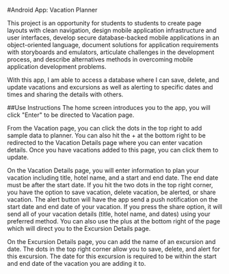 #Android App: Vacation Planner

This project is an opportunity for students to  students to create page layouts with clean navigation, design mobile application infrastructure and user interfaces,
develop secure database-backed mobile applications in an object-oriented language, document solutions for application requirements with storyboards and emulators,
articulate challenges in the development process, and describe alternatives methods in overcoming mobile application development problems.

With this app, I am able to access a database where I can save, delete, and update vacations and excursions as well as alerting to specific dates and times and sharing the details with others. 

##Use Instructions
The home screen introduces you to the app, you will click "Enter" to be directed to Vacation page.

From the Vacation page, you can click the dots in the top right to add sample data to planner. You can also hit the + at the bottom right to be redirected to the Vacation Details page
where you can enter vacation details. Once you have vacations added to this page, you can click them to update.

On the Vacation Details page, you will enter information to plan your vacation including title, hotel name, and a start and end date. The end date must be after the start date. If you 
hit the two dots in the top right corner, you have the option to save vacation, delete vacation, be alerted, or share vacation. The alert button will have the app send a push notification
on the start date and end date of your vacation. If you press the share option, it will send all of your vacation details (title, hotel name, and dates) using your preferred method.
You can also use the plus at the bottom right of the page which will direct you to the Excursion Details page.

On the Excursion Details page, you can add the name of an excursion and date. The dots in the top right corner allow you to save, delete, and alert for this excursion. The date for this
excursion is required to be within the start and end date of the vacation you are adding it to. 
